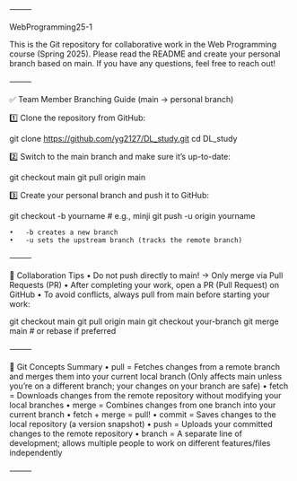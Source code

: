 ⸻

WebProgramming25-1

This is the Git repository for collaborative work in the Web Programming course (Spring 2025).
Please read the README and create your personal branch based on main.
If you have any questions, feel free to reach out!

⸻

✅ Team Member Branching Guide (main → personal branch)

1️⃣ Clone the repository from GitHub:

git clone https://github.com/yg2127/DL_study.git
cd DL_study

2️⃣ Switch to the main branch and make sure it’s up-to-date:

git checkout main
git pull origin main

3️⃣ Create your personal branch and push it to GitHub:

git checkout -b yourname   # e.g., minji
git push -u origin yourname

	•	-b creates a new branch
	•	-u sets the upstream branch (tracks the remote branch)

⸻

🧠 Collaboration Tips
	•	Do not push directly to main! → Only merge via Pull Requests (PR)
	•	After completing your work, open a PR (Pull Request) on GitHub
	•	To avoid conflicts, always pull from main before starting your work:

git checkout main
git pull origin main
git checkout your-branch
git merge main   # or rebase if preferred


⸻

🧩 Git Concepts Summary
	•	pull = Fetches changes from a remote branch and merges them into your current local branch
(Only affects main unless you’re on a different branch; your changes on your branch are safe)
	•	fetch = Downloads changes from the remote repository without modifying your local branches
	•	merge = Combines changes from one branch into your current branch
	•	fetch + merge = pull!
	•	commit = Saves changes to the local repository (a version snapshot)
	•	push = Uploads your committed changes to the remote repository
	•	branch = A separate line of development; allows multiple people to work on different features/files independently

⸻